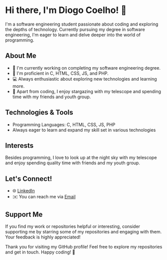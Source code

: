 # Hi there, I'm Diogo Coelho! 👋

I'm a software engineering student passionate about coding and exploring the depths of technology. Currently pursuing my degree in software engineering, I'm eager to learn and delve deeper into the world of programming.

## About Me

- 🔭 I'm currently working on completing my software engineering degree.
- 🌱 I'm proficient in C, HTML, CSS, JS, and PHP.
- 💻 Always enthusiastic about exploring new technologies and learning more.
- 🌌 Apart from coding, I enjoy stargazing with my telescope and spending time with my friends and youth group.

## Technologies & Tools

- Programming Languages: C, HTML, CSS, JS, PHP
- Always eager to learn and expand my skill set in various technologies

## Interests

Besides programming, I love to look up at the night sky with my telescope and enjoy spending quality time with friends and my youth group.

## Let's Connect!

- 🌐 [LinkedIn](https://www.linkedin.com/in/diogocoelhoweb/)
- ✉️ You can reach me via [Email](mailto:diogoamcoelho16@gmail.com)

## Support Me

If you find my work or repositories helpful or interesting, consider supporting me by starring some of my repositories and engaging with them. Your feedback is highly appreciated!

Thank you for visiting my GitHub profile! Feel free to explore my repositories and get in touch. Happy coding! 🚀
